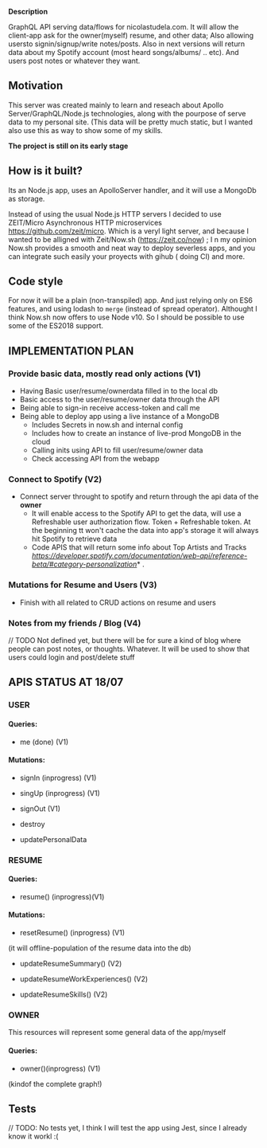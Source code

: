 **Description**

GraphQL API serving data/flows for nicolastudela.com. It will allow the client-app ask for the owner(myself) resume, and other data; Also allowing usersto signin/signup/write notes/posts. Also in next versions will return data about my Spotify account (most heard songs/albums/ .. etc). And users post notes or whatever they want.  

## Motivation

This server was created mainly to learn and reseach about Apollo Server/GraphQL/Node.js technologies, along with the pourpose of serve data to my personal site. (This data will be pretty much static, but I wanted also use this as way to show some of my skills.

**The project is still on its early stage** 

## How is it built?

Its an Node.js app, uses an ApolloServer handler, and it will use a MongoDb as storage.

Instead of using the usual Node.js HTTP servers I decided to use ZEIT/Micro Asynchronous HTTP microservices https://github.com/zeit/micro. Which is a veryl light server, and because I wanted to be alligned with Zeit/Now.sh (https://zeit.co/now) ; I n my opinion Now.sh provides a smooth and neat way to deploy severless apps, and you can integrate such easily your proyects with gihub ( doing CI) and more.

## Code style
For now it will be a plain (non-transpiled) app. And just relying only on ES6 features, and using lodash to `merge` (instead of spread operator). Althought I think Now.sh now offers to use Node v10. So I should be possible to use some of the ES2018 support.

## IMPLEMENTATION PLAN
 

### Provide basic data, mostly read only actions  (V1)

- Having Basic user/resume/ownerdata filled in to the local db
- Basic access to the user/resume/owner data through the API
- Being able to sign-in receive access-token and call me 
- Being able to deploy app using a live instance of a MongoDB
  - Includes Secrets in now.sh and internal config
  - Includes how to create an instance of live-prod MongoDB in the cloud
  - Calling inits using API to fill user/resume/owner data
  - Check accessing API from the webapp 


### Connect to Spotify  (V2)

- Connect server throught to spotify and return through the api data of the **owner** 
  - It will enable access to the Spotify API to get the data, will use a Refreshable user authorization flow. Token + Refreshable token.  At the beginning tt won't cache the data into app's storage it will always hit Spotify to retrieve data 
  - Code APIS that will return some info about Top Artists and Tracks *https://developer.spotify.com/documentation/web-api/reference-beta/#category-personalization** .
    
### Mutations for Resume and Users  (V3)

- Finish with all related to CRUD actions on resume and users 

### Notes from my friends / Blog  (V4)

// TODO Not defined yet, but there will be for sure a kind of blog where people can post notes, or thoughts. Whatever. It will be used to show that users could login and post/delete stuff


## APIS STATUS AT 18/07

### USER

#### Queries:

* me (done) (V1)

#### Mutations:

* signIn (inprogress) (V1)

* singUp (inprogress) (V1)

* signOut (V1)

* destroy 

* updatePersonalData 

### RESUME

#### Queries:

* resume() (inprogress)(V1)

#### Mutations:

* resetResume() (inprogress) (V1)

(it will offline-population of the resume data into the db) 

* updateResumeSummary() (V2)

* updateResumeWorkExperiences() (V2)

* updateResumeSkills() (V2) 

### OWNER

This resources will represent some general data of the app/myself 

#### Queries:

* owner()(inprogress) (V1)

(kindof the complete graph!) 


## Tests
// TODO: No tests yet, I think I will test the app using Jest, since I already know it workl :( 
